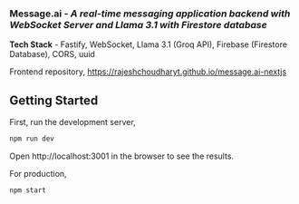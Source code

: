 ### Message.ai - *A real-time messaging application backend with WebSocket Server and Llama 3.1 with Firestore database*

**Tech Stack** - Fastify, WebSocket, Llama 3.1 (Groq API), Firebase (Firestore Database), CORS, uuid

Frontend repository,
https://rajeshchoudharyt.github.io/message.ai-nextjs

## Getting Started

First, run the development server,
```bash
npm run dev
```

Open http://localhost:3001 in the browser to see the results.


For production,
```bash
npm start
```
